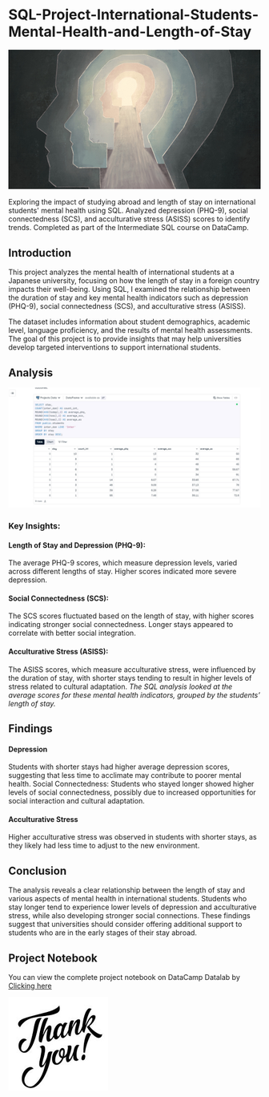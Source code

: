 # SQL-Project-International-Students-Mental-Health-and-Length-of-Stay
![mental health](intro.jpg)

Exploring the impact of studying abroad and length of stay on international students' mental health using SQL. Analyzed depression (PHQ-9), social connectedness (SCS), and acculturative stress (ASISS) scores to identify trends. Completed as part of the Intermediate SQL course on DataCamp.
## Introduction
This project analyzes the mental health of international students at a Japanese university, focusing on how the length of stay in a foreign country impacts their well-being. Using SQL, I examined the relationship between the duration of stay and key mental health indicators such as depression (PHQ-9), social connectedness (SCS), and acculturative stress (ASISS).

The dataset includes information about student demographics, academic level, language proficiency, and the results of mental health assessments. The goal of this project is to provide insights that may help universities develop targeted interventions to support international students.

## Analysis
![SQL CODE](analysis.jpg.jpg)
### Key Insights:
#### Length of Stay and Depression (PHQ-9):

The average PHQ-9 scores, which measure depression levels, varied across different lengths of stay. Higher scores indicated more severe depression.
#### Social Connectedness (SCS):

The SCS scores fluctuated based on the length of stay, with higher scores indicating stronger social connectedness. Longer stays appeared to correlate with better social integration.
#### Acculturative Stress (ASISS):

The ASISS scores, which measure acculturative stress, were influenced by the duration of stay, with shorter stays tending to result in higher levels of stress related to cultural adaptation.
_The SQL analysis looked at the average scores for these mental health indicators, grouped by the students’ length of stay._

## Findings
#### Depression
Students with shorter stays had higher average depression scores, suggesting that less time to acclimate may contribute to poorer mental health.
Social Connectedness: Students who stayed longer showed higher levels of social connectedness, possibly due to increased opportunities for social interaction and cultural adaptation.
#### Acculturative Stress
Higher acculturative stress was observed in students with shorter stays, as they likely had less time to adjust to the new environment.
## Conclusion
The analysis reveals a clear relationship between the length of stay and various aspects of mental health in international students. Students who stay longer tend to experience lower levels of depression and acculturative stress, while also developing stronger social connections. These findings suggest that universities should consider offering additional support to students who are in the early stages of their stay abroad.

## Project Notebook
You can view the complete project notebook on DataCamp Datalab by [Clicking here](https://www.datacamp.com/datalab/w/eab096f9-4e33-4858-bf64-d388c8163359/edit)

![Thank You](Thank_you.jpg)

